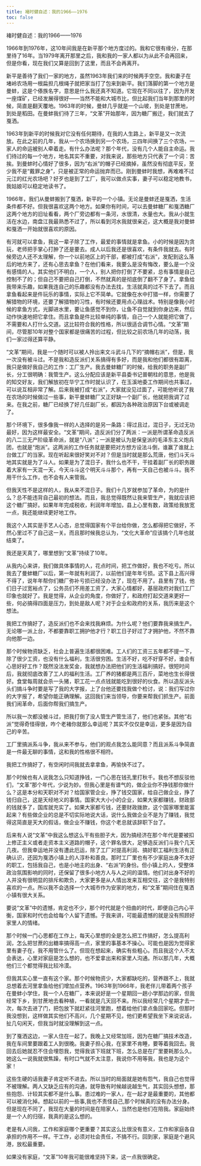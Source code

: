```yaml
---
title: 褚时健自述：我的1966——1976
toc: false
---
```


褚时健自述：我的1966——1976

1966年到1976年，这10年间我是在新平那个地方度过的。我和它很有缘分，在那里待了16年。当1979年离开那里之后，我和我的一家人都以为从此不会再回来，但是你看，现在我们又算是回到了这里，而且不会再离开。

新平是善待了我们一家的地方，虽然1963年我们来的时候两手空空。我和妻子在堵岭农场用一根扁担几根绳子就把家当打了包来到新平。我们落脚的第一个地方是曼蚌，这是个傣族名字，意思是什么我还真不知道。它现在不同以往了，因为开发一座煤矿，已经发展得很好——当然不能和大城市比，但比起我们当年到那里的时候，简直是翻天覆地。1963年的时候，曼蚌几乎就是一个山坡，到处是甘蔗地，到处是稻田。在曼蚌我们待了三年，“文革”开始那年，因为糖厂搬迁，我们就去了戛洒。

1963年到新平的时候我对它没有任何期待，在我的人生路上，新平是又一次流放。在此之前的几年，我从一个农场换到另一个农场，三四年间换了三个农场，一家人的命运被别人牵着走。有什么办法呢？那个年代，没有几个人能自主命运。我们待过的每一个地方，地名其实不重要，对我来说，那些地方只代表了一个词：苦挨。到曼蚌时心情好了很多，因为“右派”的帽子已经摘掉，虽然没有彻底平反，至少我不是“戴罪之身”，只是被正常的命运抛弃而已。刚到曼蚌时我想，再难难不过元江的红光农场吧？好歹也是到了工厂，我可以做点实事，妻子可以稳定地教书，我姑娘可以稳定地读书了。

1966年，我们从曼蚌搬到了戛洒，新平的一个小镇。无论是曼蚌还是戛洒，生活条件都不好。但我很喜欢这两个地方。如果你有时间，可以去曼蚌糖厂和戛洒糖厂这两个地方的旧址看看，两个厂旁边都有一条河，水很清，水量也大。我从小就生活在水边，南盘江我最熟悉不过了，所以看到河水我就很亲近，这大概是我对曼蚌和戛洒一开始就很喜欢的原因。

有河就可以拿鱼，我这一辈子除了工作，最爱的事情就是拿鱼。小的时候是因为贪玩，老师把手掌心打肿了还是要去。成人以后我还是很喜欢，有条件我就去。有时候旁边人还不太理解，你一个以前地区上的干部，都被打成“右派”，发配到这么落后的地方来了，还有心思去拿鱼？在他们看来，我要么是没有悔改，要么是一个没有感情的人。其实他们不明白，一个人，别人把你打倒了不要紧，总有事情是自己控制不了的；但自己不要把自己打倒，不然就真的是彻底倒了翻不了身了。拿鱼给我带来乐趣，如果我连自己的乐趣都没有办法去找，生活就真的过不下去了。而且拿鱼看起来是件玩乐的事情，实际上它不简单。它就像在水中打猎一样，你需要了解猎物的环境，还要了解猎物的习性，有时候还要用点心理战术。特别是像我小时候的拿鱼方式，光脚进水里，要让鱼感觉不到你，让鱼不自觉就到你身边来，然后动作快速地把它拿住。而且拿鱼是件比较单纯的事情，自己一个人就能把它做了，不需要和人打什么交道。这比较符合我的性格，所以很适合调节心情。“文革”期间，尽管那10年对整个国家都是很痛苦的过程，但比较之前农场几年的动荡，我们一家过得还算平静。

“文革”期间，我是一个随时可以被人拎出来文斗武斗几下的“摘帽右派”，但是，我一次没有被斗过。不是我和造反派们关系搞得有多好，而是我和他们都很有距离，我只是做好我自己的工作：工厂生产。我去曼蚌糖厂的时候，给我的职务是副厂长，分工很明确：我管生产。这么分配应该是新平县委书记普朝柱的意思，他是我的知交好友，我们解放初在华宁工作时就认识了，在玉溪地委工作期间也共事过，可以说互相非常了解。后来我被打成“右派”，大家就没见过面了，可能他听说了我在农场的时候做过一些事，新平曼蚌糖厂又正好缺一个副厂长，他就把我调了过来。在我之前，糖厂已经换了好几任副厂长，都因为各种政治原因下台或被调走了。

那个环境下，很多像我一样的人选择的是另一条路：得过且过，混日子，无过无功最好，因为这样最安全。“文革”期间，造反派们分了两派：一派是所谓革命造反派的八二三无产阶级革命派，就是“八派”；一派是被认为是保皇派的毛泽东主义炮兵团，也就是“炮派”。这两派的工作任务就是要把对方想方设法斗倒，谁赢了谁就上台做工厂的当家。现在听起来很好笑对不对？但是当时就是那么荒唐，他们斗天斗地其实就是为了斗人。如果是为了混日子，我什么也不干，干挂着副厂长的职务跟着大家有一天混一天，今天斗斗这个明天斗斗那个，再有一天自己也被斗斗。我不用干什么工作，也不会有人来管我。

但我天性不是这样的人，我从来不混日子。我们十几岁就参加了革命，为的是什么？总不能违背自己最初的想法。而且，我总觉得既然让我来管生产，我就应该把这个糖厂搞好。如果年年完成税收，利润年年增加，县上心里有数，政策给我放宽一点，我还能继续更好地工作。

我这个人其实是手艺人心态，总觉得国家有个平台给你做，怎么都得把它做好，不然心里过不了自己这一关。而且那时候我总认为，“文化大革命”应该搞个几年也就结束了。

我还是天真了，哪里想到“文革”持续了10年。

从我内心来讲，我们做具体事情的人，花点时间，把工作做好，我也不吃亏。所以我去了曼蚌糖厂以后，第一年就有利润了，以前他们是年年亏损。这下县上高兴得不得了，说年年帮你们糖厂弥补亏损已经没办法了，现在不用了。县里有了钱，他们日子过宽裕点了，公务员们不用差工资了，大家心情都好，基层政府对我们工厂印象也就好了。我是觉得，从企业的角度，你做好了，和政府打起交道来更好一些，何必搞得四面是压力，到处是敌人呢？对于企业和政府的关系，我历来是这个想法。

我把工作搞好了，造反派们也不会来找我麻烦。为什么呢？他们要靠我来搞生产。无论哪一派上台，不都要靠职工拥护他才行？职工日子好过了才拥护他，不然不靠向他那一边。

那个时候物资缺乏，社会上普遍生活都很困难。工人们的工资三五年都不提一下，除了很少工资，也没有什么福利，生活很穷困。生活不好，吃不好穿不好，谁会有心思好好工作？既然没法发奖金，我就想办法把他们的生活福利搞好。很短时间后，我就彻底改善了工人的福利生活。工厂养的猪都是两三百斤，菜地也生长得很好。食堂每周就会杀一头猪，职工花一点点钱就能吃到很好的伙食。所以造反派头头们搞斗争时要是写了我的大字报，上了台他还要找我做个检讨，说：我们写过你的大字报了，希望你能正确理解。这回我们来当领导，你要来帮我们抓生产。前面我们闹革命，后面你帮我们搞生产。

所以我一次都没被斗过，把我打倒了没人管生产管生活了，他们也紧张。其他“右派”觉得奇怪得很，咋个老褚你就那么幸运呢？其实不仅仅是幸运，更多是因为自己的辛苦。

工厂里搞派系斗争，我从来不参与，他们的观点我怎么能同意？而且派系斗争简直是一件最无聊的事情，这和我的性格很不相符。

我把工作搞好了，有空闲时间我就去拿拿鱼，再愉快不过了。

那个时候也有人说我怎么只知道挣钱，一门心思在钱孔里打秋千。我也不想反驳他们，“文革”那个年代，少说为妙。但我心里是有谱气的，做企业你不挣钱那你做什么？这是本分和天职对不对？给国家管企业，挣了钱交国家，给自己做企业，挣了钱归自己，这是天经地义的事情。国家大大小小的企业，如果大家都赚钱，财政部的钱就多了，国库就充实了。如果大家都亏钱，还要财政拨款，这个国家哪里能富起来？有些做企业的总是不切实际地说大话，说什么我做企业不是为了赚钱，我觉得这简直是天大的假话，做企业不赚钱，你这个老总就该辞职下台了。

后来有人说“文革”中我这么想这么干有些胆子大，因为搞经济在那个年代是要被扣上修正主义或者走资本主义道路的帽子，这个罪名很大，足够造反派们斗我个几天几夜。但我幸运地并没有遭此厄运，除了工厂对提高利润、搞好职工福利生活有正确认识，还因为戛洒小镇上的人淳朴和善良。那时工厂里也有不少家庭出身不太好的职工，包括我自己，也是小地主的出身、“右派”的身份。但小镇上的人，受整体政治氛围影响的同时，还保留了很多小地方人与人之间的温情。他们对出身不好的人并没有很明显的排斥和欺负，大家更多是从人情出发来互相交往，这个是我特别喜欢的一点。所以我不会选择一个大城市作为安家的地方，和“文革”期间住在戛洒小镇有很大关系。

要说“文革”中的遗憾，肯定也不少，那个时代就是个扭曲的时代，即便自己内心平衡，国家和时代也会给每个人留下遗憾。于我来讲，可能最遗憾的就是没有照顾好家里人的情绪。

那个时候一门心思都在工作上，每天心里想的全是怎么把工作搞好，怎么提高利润，怎么把甘蔗的出糖率搞得高一点，家里的事基本不操心。可能也是因为觉得家里有妻子在，我不用管什么了。但现在想起来，确实有些粗心。而且我这个人不太会表达，心里对家庭是怎么想的，也不爱拿出来和家里人沟通。所以那几年，大概他们三个都觉得我比较冷漠。

但我其实心里一直有这个家。那个时候物资少，大家都缺吃的，营养跟不上，我就总想着去河里拿鱼给他们增加点营养。1963年到1966年，我老伴儿带着两个孩子在曼蚌小学住，我一个人在糖厂，本来说好是一个星期回一趟小学那边的家，但我经常下乡，到甘蔗地去看种植，一看就是几天回不来。所以我经常几个星期才去一次，每次去进了门，把包放下就赶紧往河里跑，想着给他们拿点鱼回家吃。但那时我没想到，这样做其实他们不高兴，几个星期不见，他们更希望我坐下来说说话，扯几句闲天，但我当时就没理解到这一点。

到了戛洒这边，一家人住在一起了。我晚上又经常加班，因为在糖厂搞技术改造，我在车间里要跟着工人到很晚。我妻子担心我，在家里不肯睡，要等着我回去。我回去后她就忍不住会埋怨我，觉得我该下班就下班，怎么总是在厂里要耗那么久。她这么一说我就很焦躁，有时口气就不太注意，我说你不用等我，我也是为这个家！

这些生硬的话我妻子肯定听不进去。所以当时的局面就是她有怨气，我自己也觉得不被理解。两人又缺乏应有的沟通，就导致有时候越说越生气，其实回头想想，那些抱怨、计较其实都不是什么事。患过难的一家人，在一起才是最重要的，其他都可以被消化掉。想起以前的一些事,我也不责怪自己,那个时候真的没有办法分身。但是现在不同了，我现在大量的时间是在陪家人，当然也是他们在陪我。家庭始终是一个人的归宿，我真的是这么想的。

老是有人问我，工作和家庭哪个更重要？其实这么比很没有意义，工作和家庭各自承担的作用不一样。干工作，必须对社会责任，不搞不行。回到家，家庭是个避风港，放松最重要。

如果没有家庭，“文革”10年我可能很难坚持下来，这一点我很确定。